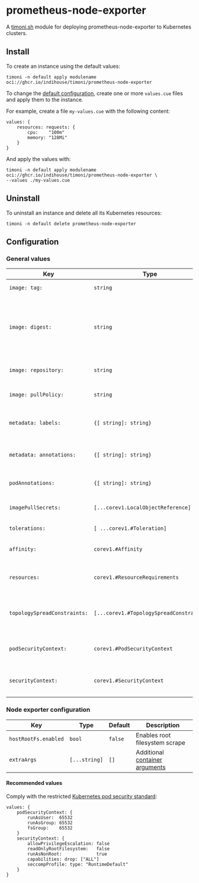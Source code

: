 # prometheus-node-exporter

A [timoni.sh](http://timoni.sh) module for deploying prometheus-node-exporter to Kubernetes clusters.

## Install

To create an instance using the default values:

```shell
timoni -n default apply modulename oci://ghcr.io/indihouse/timoni/prometheus-node-exporter
```

To change the [default configuration](#configuration),
create one or more `values.cue` files and apply them to the instance.

For example, create a file `my-values.cue` with the following content:

```cue
values: {
	resources: requests: {
		cpu:    "100m"
		memory: "128Mi"
	}
}
```

And apply the values with:

```shell
timoni -n default apply modulename oci://ghcr.io/indihouse/timoni/prometheus-node-exporter \
--values ./my-values.cue
```

## Uninstall

To uninstall an instance and delete all its Kubernetes resources:

```shell
timoni -n default delete prometheus-node-exporter
```

## Configuration

### General values

| Key                          | Type                                    | Default              | Description                                                                                                                                  |
| ---                          | ---                                     | ---                  | ---                                                                                                                                          |
| `image: tag:`                | `string`                                | `<latest version>`   | Container image tag                                                                                                                          |
| `image: digest:`             | `string`                                | `<latest digest>`    | Container image digest, takes precedence over `tag` when specified                                                                           |
| `image: repository:`         | `string`                                | `prom/node-exporter` | Container image repository                                                                                                                   |
| `image: pullPolicy:`         | `string`                                | `IfNotPresent`       | [Kubernetes image pull policy](https://kubernetes.io/docs/concepts/containers/images/#image-pull-policy)                                     |
| `metadata: labels:`          | `{[ string]: string}`                   | `{}`                 | Common labels for all resources                                                                                                              |
| `metadata: annotations:`     | `{[ string]: string}`                   | `{}`                 | Common annotations for all resources                                                                                                         |
| `podAnnotations:`            | `{[ string]: string}`                   | `{}`                 | Annotations applied to pods                                                                                                                  |
| `imagePullSecrets:`          | `[...corev1.LocalObjectReference]`      | `[]`                 | [Kubernetes image pull secrets](https://kubernetes.io/docs/concepts/containers/images/#specifying-imagepullsecrets-on-a-pod)                 |
| `tolerations:`               | `[ ...corev1.#Toleration]`              | `[]`                 | [Kubernetes toleration](https://kubernetes.io/docs/concepts/scheduling-eviction/taint-and-toleration)                                        |
| `affinity:`                  | `corev1.#Affinity`                      | `{}`                 | [Kubernetes affinity and anti-affinity](https://kubernetes.io/docs/concepts/scheduling-eviction/assign-pod-node/#affinity-and-anti-affinity) |
| `resources:`                 | `corev1.#ResourceRequirements`          | `{}`                 | [Kubernetes resource requests and limits](https://kubernetes.io/docs/concepts/configuration/manage-resources-containers)                     |
| `topologySpreadConstraints:` | `[...corev1.#TopologySpreadConstraint]` | `[]`                 | [Kubernetes pod topology spread constraints](https://kubernetes.io/docs/concepts/scheduling-eviction/topology-spread-constraints)            |
| `podSecurityContext:`        | `corev1.#PodSecurityContext`            | `{}`                 | [Kubernetes pod security context](https://kubernetes.io/docs/tasks/configure-pod-container/security-context)                                 |
| `securityContext:`           | `corev1.#SecurityContext`               | `{}`                 | [Kubernetes container security context](https://kubernetes.io/docs/tasks/configure-pod-container/security-context)                           |

### Node exporter configuration

| Key                  | Type          | Default | Description                                                                   |
| ---                  | ---           | ---     | ---                                                                           |
| `hostRootFs.enabled` | `bool`        | `false` | Enables root filesystem scrape                                                |
| `extraArgs`          | `[...string]` | `[]`    | Additional [container arguments](https://github.com/prometheus/node_exporter) |

#### Recommended values

Comply with the restricted [Kubernetes pod security standard](https://kubernetes.io/docs/concepts/security/pod-security-standards/):

```cue
values: {
	podSecurityContext: {
		runAsUser:  65532
		runAsGroup: 65532
		fsGroup:    65532
	}
	securityContext: {
		allowPrivilegeEscalation: false
		readOnlyRootFilesystem:   false
		runAsNonRoot:             true
		capabilities: drop: ["ALL"]
		seccompProfile: type: "RuntimeDefault"
	}
}
```
